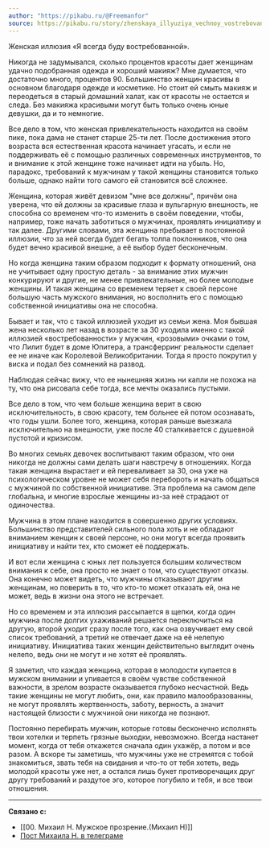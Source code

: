 ```yaml
---
author: "https://pikabu.ru/@Freemanfor"
source: https://pikabu.ru/story/zhenskaya_illyuziya_vechnoy_vostrebovannosti_10826438?utm_source=linkshare&utm_medium=sharing
---
```


Женская иллюзия «Я всегда буду востребованной».  
  
Никогда не задумывался, сколько процентов красоты дает женщинам удачно подобранная одежда и хороший макияж? Мне думается, что достаточно много, процентов 90. Большинство женщин красивы в основном благодаря одежде и косметике. Но стоит ей смыть макияж и переодеться в старый домашний халат, как от красоты не остается и следа. Без макияжа красивыми могут быть только очень юные девушки, да и то немногие.  
  
Все дело в том, что женская привлекательность находится на своём пике, пока дама не станет старше 25-ти лет. После достижения этого возраста вся естественная красота начинает угасать, и если не поддерживать её с помощью различных современных инструментов, то и внимание к этой женщине тоже начинает идти на убыль. Но, парадокс, требований к мужчинам у такой женщины становится только больше, однако найти того самого ей становится всё сложнее.  
  
Женщина, которая живёт девизом "мне все должны", причём она уверена, что ей должны за красивые глаза и вульгарную внешность, не способна со временем что-то изменить в своём поведении, чтобы, например, тоже начать заботиться о мужчинах, проявлять инициативу и так далее. Другими словами, эта женщина пребывает в постоянной иллюзии, что за ней всегда будет бегать толпа поклонников, что она будет вечно красивой внешне, а её выбор будет бесконечным.  
  
Но когда женщина таким образом подходит к формату отношений, она не учитывает одну простую деталь - за внимание этих мужчин конкурируют и другие, не менее привлекательные, но более молодые женщины. И такая женщина со временем теряет к своей персоне большую часть мужского внимания, но восполнить его с помощью собственной инициативы она не способна.  
  
Бывает и так, что с такой иллюзией уходит из семьи жена. Моя бывшая жена несколько лет назад в возрасте за 30 уходила именно с такой иллюзией «востребованности» у мужчин, «розовыми» очками о том, что Лилит будет в доме Юпитера, а трансферринг реальности сделает ее не иначе как Королевой Великобритании. Тогда я просто покрутил у виска и подал без сомнений на развод.  
  
Наблюдая сейчас вижу, что ее нынешняя жизнь ни капли не похожа на ту, что она рисовала себе тогда, все мечты оказались пустыми.  
  
Все дело в том, что чем больше женщина верит в свою исключительность, в свою красоту, тем больнее ей потом осознавать, что годы ушли. Более того, женщина, которая раньше выезжала исключительно на внешности, уже после 40 сталкивается с душевной пустотой и кризисом.  
  
Во многих семьях девочек воспитывают таким образом, что они никогда не должны сами делать шаги навстречу в отношениях. Когда такая женщина вырастает и ей переваливает за 30, она уже на психологическом уровне не может себя перебороть и начать общаться с мужчиной по собственной инициативе. Эта проблема на самом деле глобальна, и многие взрослые женщины из-за неё страдают от одиночества.  
  
Мужчина в этом плане находится в совершенно других условиях. Большинство представителей сильного пола хоть и не обладают вниманием женщин к своей персоне, но они могут всегда проявить инициативу и найти тех, кто сможет её поддержать.    
  
И вот если женщина с юных лет пользуется большим количеством внимания к себе, она просто не знает о том, что существуют отказы. Она конечно может видеть, что мужчины отказывают другим женщинам, но поверить в то, что кто-то может отказать ей, она не может, ведь в жизни она этого не встречает.  
  
Но со временем и эта иллюзия рассыпается в щепки, когда один мужчина после долгих ухаживаний решается переключиться на другую, второй уходит сразу после того, как она озвучивает ему свой список требований, а третий не отвечает даже на её нелепую инициативу. Инициатива таких женщин действительно выглядит очень нелепо, ведь они не могут и не хотят её проявлять.  
  
Я заметил, что каждая женщина, которая в молодости купается в мужском внимании и упивается в своём чувстве собственной важности, в зрелом возрасте оказывается глубоко несчастной. Ведь такие женщины не могут любить, они, как правило малообразованны, не могут проявлять жертвенность, заботу, верность, а значит настоящей близости с мужчиной они никогда не познают.  
  
Постоянно перебирать мужчин, которые готовы бесконечно исполнять твои хотелки и терпеть грязные выходки, невозможно. Всегда настанет момент, когда от тебя откажется сначала один ухажёр, а потом и все разом. А вскоре ты заметишь, что мужчины уже не стремятся с тобой знакомиться, звать тебя на свидания и что-то от тебя хотеть, ведь молодой красоты уже нет, а остался лишь букет противоречащих друг другу требований и раздутое эго, которое погубило и тебя, и все твои отношения.

---
**Связано с:**
 - [[00. Михаил Н. Мужское прозрение.(Михаил Н)]]
 - [Пост Михаила Н. в телеграме](https://t.me/mikhailNPZ/268)